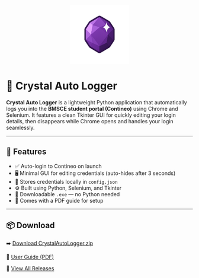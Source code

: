 <p align="center">
  <img src="assets/logo.png" alt="Crystal Auto Logger Logo" width="160"/>
</p>




# 🔐 Crystal Auto Logger

**Crystal Auto Logger** is a lightweight Python application that automatically logs you into the **BMSCE student portal (Contineo)** using Chrome and Selenium. It features a clean Tkinter GUI for quickly editing your login details, then disappears while Chrome opens and handles your login seamlessly.

---

## 🚀 Features

- ✅ Auto-login to Contineo on launch  
- 🖥️ Minimal GUI for editing credentials (auto-hides after 3 seconds)  
- 💾 Stores credentials locally in `config.json`  
- ⚙️ Built using Python, Selenium, and Tkinter  
- 🧊 Downloadable `.exe` — no Python needed  
- 📄 Comes with a PDF guide for setup

---

## 📦 Download

➡️ [Download CrystalAutoLogger.zip](https://github.com/notrishi-1/Crystal-Auto-Logger/releases/download/untagged-2f554d7bc979973d2b6b/Crystal.Logger-v1.0.zip)

📄 [User Guide (PDF)](./User_Guide.pdf)  

🔗 [View All Releases](https://github.com/notrishi-1/Crystal-Auto-Logger/releases)



